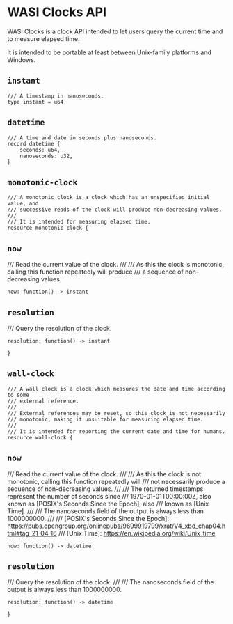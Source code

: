 # WASI Clocks API

WASI Clocks is a clock API intended to let users query the current time and
to measure elapsed time.

It is intended to be portable at least between Unix-family platforms and
Windows.

## `instant`
```wit
/// A timestamp in nanoseconds.
type instant = u64
```

## `datetime`
```wit
/// A time and date in seconds plus nanoseconds.
record datetime {
    seconds: u64,
    nanoseconds: u32,
}
```

## `monotonic-clock`
```wit
/// A monotonic clock is a clock which has an unspecified initial value, and
/// successive reads of the clock will produce non-decreasing values.
///
/// It is intended for measuring elapsed time.
resource monotonic-clock {
```

## `now`
/// Read the current value of the clock.
///
/// As this the clock is monotonic, calling this function repeatedly will produce
/// a sequence of non-decreasing values.
```wit
now: function() -> instant
```

## `resolution`
/// Query the resolution of the clock.
```wit
resolution: function() -> instant
```

```wit
}
```

## `wall-clock`
```wit
/// A wall clock is a clock which measures the date and time according to some
/// external reference.
///
/// External references may be reset, so this clock is not necessarily
/// monotonic, making it unsuitable for measuring elapsed time.
///
/// It is intended for reporting the current date and time for humans.
resource wall-clock {
```

## `now`
/// Read the current value of the clock.
///
/// As this the clock is not monotonic, calling this function repeatedly will
/// not necessarily produce a sequence of non-decreasing values.
///
/// The returned timestamps represent the number of seconds since
/// 1970-01-01T00:00:00Z, also known as [POSIX's Seconds Since the Epoch], also
/// known as [Unix Time].
///
/// The nanoseconds field of the output is always less than 1000000000.
///
/// [POSIX's Seconds Since the Epoch]: https://pubs.opengroup.org/onlinepubs/9699919799/xrat/V4_xbd_chap04.html#tag_21_04_16
/// [Unix Time]: https://en.wikipedia.org/wiki/Unix_time
```wit
now: function() -> datetime
```

## `resolution`
/// Query the resolution of the clock.
///
/// The nanoseconds field of the output is always less than 1000000000.
```wit
resolution: function() -> datetime
```

```wit
}
```
